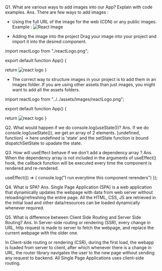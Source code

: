 Q1. What are various ways to add images into our App? Explain with code examples.
Ans. There are few ways to add images :

- Using the full URL of the image for the web (CDN) or any public images.
  Example : <img src="https://reactjs.org/logo-og.png" alt="React Image" />

- Adding the image into the project Drag your image into your project and import it into the desired component.

import reactLogo from "./reactLogo.png";

export default function App() {

return <img src={reactLogo} alt="react logo" />
}

- The correct way to structure images in your project is to add them in an images folder. If you are using other assets than just images, you might want to add all the assets folders.

import reactLogo from "../../assets/images/reactLogo.png";

export default function App() {

return <img src={reactLogo} alt="react logo" />
}

Q2. What would happen if we do console.log(useState())?
Ans. If we do console.log(useState()), we get an array of 2 elements.
[undefined, function] -> here undefined is 'state' and the setState function is bound dispatchSetState to upadate the state.

Q3. How will useEffect behave if we don't add a dependency array ?
Ans. When the dependency array is not included in the arguments of useEffect() hook, the callback function will be executed every time the component is rendered and re-rendered.

useEffect(() => {
console.log("I run everytime this component rerenders")
});

Q4. What is SPA?
Ans. Single Page Application (SPA) is a web application that dynamically updates the webpage with data from web server without reloading/refreshing the entire page. All the HTML, CSS, JS are retrieved in the initial load and other data/resources can be loaded dynamically whenever required.

Q5. What is difference between Client Side Routing and Server Side Routing?
Ans. In Server-side routing or rendering (SSR), every change in URL, http request is made to server to fetch the webpage, and replace the current webpage with the older one.

In Client-side routing or rendering (CSR), during the first load, the webapp is loaded from server to client, after which whenever there is a change in URL, the router library navigates the user to the new page without sending any request to backend. All Single Page Applications uses client-side routing.
